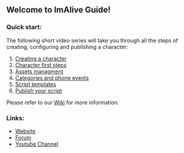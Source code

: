 ## Welcome to ImAlive Guide!

### Quick start:
The following short video series will take you through all the steps of creating, configuring and publishing a character:
1. [Creating a character](https://youtu.be/bzD_JyIDuSI)
2. [Character first steps](https://youtu.be/D_eWhkB2ITw)
3. [Assets managment](https://youtu.be/UJ3AGZs-1-Y)
4. [Categories and phone events](https://youtu.be/SByJnkZn4gI)
5. [Script templates](https://youtu.be/1quXswoq6OM)
6. [Publish your script](https://youtu.be/Ca21dIDpa0g)


Please refer to our [Wiki](https://github.com/hay12396/ImAliveGuide/wiki) for more information.

### Links:
* [Website](https://skeleton20170119054239.azurewebsites.net/)
* [Forum](http://www.imaliveforum.com)
* [Youtube Channel](https://www.youtube.com)
